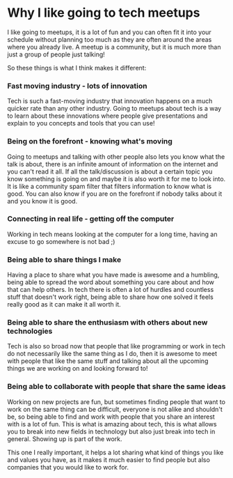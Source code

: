# Why I like going to tech meetups

I like going to meetups, it is a lot of fun and you can often fit it into your schedule without planning too much as they are often around the areas where you already live. A meetup is a community, but it is much more than just a group of people just talking!

So these things is what I think makes it different:

### Fast moving industry - lots of innovation

Tech is such a fast-moving industry that innovation happens on a much quicker rate than any other industry. Going to meetups about tech is a way to learn about these innovations where people give presentations and explain to you concepts and tools that you can use!

### Being on the forefront - knowing what's moving

Going to meetups and talking with other people also lets you know what the talk is about, there is an infinite amount of information on the internet and you can't read it all. If all the talk/discussion is about a certain topic you know something is going on and maybe it is also worth it for me to look into. It is like a community spam filter that filters information to know what is good. You can also know if you are on the forefront if nobody talks about it and you know it is good.

### Connecting in real life - getting off the computer

Working in tech means looking at the computer for a long time, having an excuse to go somewhere is not bad ;)

### Being able to share things I make

Having a place to share what you have made is awesome and a humbling, being able to spread the word about something you care about and how that can help others. In tech there is often a lot of hurdles and countless stuff that doesn't work right, being able to share how one solved it feels really good as it can make it all worth it.

### Being able to share the enthusiasm with others about new technologies

Tech is also so broad now that people that like programming or work in tech do not necessarily like the same thing as I do, then it is awesome to meet with people that like the same stuff and talking about all the upcoming things we are working on and looking forward to!

### Being able to collaborate with people that share the same ideas

Working on new projects are fun, but sometimes finding people that want to work on the same thing can be difficult, everyone is not alike and shouldn't be, so being able to find and work with people that you share an interest with is a lot of fun. This is what is amazing about tech, this is what allows you to break into new fields in technology but also just break into tech in general. Showing up is part of the work.

This one I really important, it helps a lot sharing what kind of things you like and values you have, as it makes it much easier to find people but also companies that you would like to work for.
